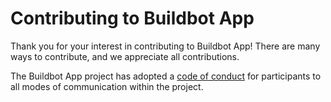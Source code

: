 # Contributing to Buildbot App

Thank you for your interest in contributing to Buildbot App! There are many ways to
contribute, and we appreciate all contributions.

The Buildbot App project has adopted a [code of conduct](https://github.com/kwk/buildbot-app/blob/main/CODE_OF_CONDUCT.md) for
participants to all modes of communication within the project.
